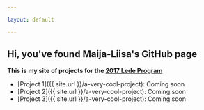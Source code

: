 ```yaml
---

layout: default

---
```


<h2> Hi, you've found Maija-Liisa's GitHub page</h2>

<strong>This is my site of projects for the [2017 Lede Program](http://ledeprogram.com)</strong>

* [Project 1]({{ site.url }}/a-very-cool-project): Coming soon
* [Project 2]({{ site.url }}/a-very-cool-project): Coming soon
* [Project 3]({{ site.url }}/a-very-cool-project): Coming soon


